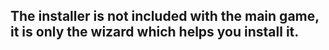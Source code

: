 ## The installer is not included with the main game, it is only the wizard which helps you install it.
